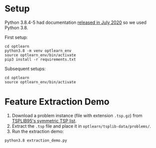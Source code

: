 # Setup
Python 3.8.4-5 had documentation [released in July 2020](https://www.python.org/doc/versions/) so we used Python 3.8.

First setup:
```
cd optlearn
python3.8 -m venv optlearn_env
source optlearn_env/bin/activate
pip3 install -r requirements.txt
```

Subsequent setups:
```
cd optlearn
source optlearn_env/bin/activate
```

# Feature Extraction Demo
1. Download a problem instance (file with extension `.tsp.gz`) from [TSPLIB95's symmetric TSP list](http://comopt.ifi.uni-heidelberg.de/software/TSPLIB95/tsp/).
2. Extract the `.tsp` file and place it in `optlearn/tsplib-data/problems/`.
3. Run the extraction demo:
```
python3.8 extraction_demo.py
```
